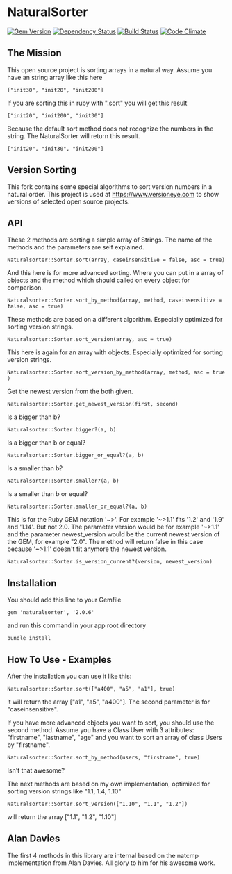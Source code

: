 # NaturalSorter

[![Gem Version](https://badge.fury.io/rb/naturalsorter.png)](http://badge.fury.io/rb/naturalsorter)
[![Dependency Status](http://www.versioneye.com/package/naturalsorter/badge.png)](http://www.versioneye.com/package/naturalsorter)
[![Build Status](https://travis-ci.org/versioneye/naturalsorter.png)](https://travis-ci.org/versioneye/naturalsorter)
[![Code Climate](https://codeclimate.com/github/versioneye/naturalsorter.png)](https://codeclimate.com/github/versioneye/naturalsorter)


## The Mission

This open source project is sorting arrays in a natural way. Assume you have an string array like this here

`["init30", "init20", "init200"]`

If you are sorting this in ruby with ".sort" you will get this result

`["init20", "init200", "init30"]`

Because the default sort method does not recognize the numbers in the string. The NaturalSorter will return this result.

`["init20", "init30", "init200"]`

## Version Sorting
This fork contains some special algorithms to sort version numbers in a natural order. This project is used at <https://www.versioneye.com> to show versions of selected open source projects.


## API

These 2 methods are sorting a simple array of Strings. The name of the methods and the parameters are self explained.

`Naturalsorter::Sorter.sort(array, caseinsensitive = false, asc = true)`

And this here is for more advanced sorting. Where you can put in a array of objects and the method which should called on every object for comparison.

`Naturalsorter::Sorter.sort_by_method(array, method, caseinsensitive = false, asc = true)`

These methods are based on a different algorithm. Especially optimized for sorting version strings.

`Naturalsorter::Sorter.sort_version(array, asc = true)`

This here is again for an array with objects. Especially optimized for sorting version strings.

`Naturalsorter::Sorter.sort_version_by_method(array, method, asc = true )`

Get the newest version from the both given.

`Naturalsorter::Sorter.get_newest_version(first, second)`

Is a bigger than b?

`Naturalsorter::Sorter.bigger?(a, b)`

Is a bigger than b or equal?

`Naturalsorter::Sorter.bigger_or_equal?(a, b)`

Is a smaller than b?

`Naturalsorter::Sorter.smaller?(a, b)`

Is a smaller than b or equal?

`Naturalsorter::Sorter.smaller_or_equal?(a, b)`

This is for the Ruby GEM notation '~>'. For example '~>1.1' fits '1.2' and '1.9' and '1.14'. But not 2.0.
The parameter version would be for example '~>1.1' and the parameter newest_version would be the
current newest version of the GEM, for example "2.0". The method will return false in this case
because '~>1.1' doesn't fit anymore the newest version.

`Naturalsorter::Sorter.is_version_current?(version, newest_version)`


## Installation

You should add this line to your Gemfile

`gem 'naturalsorter', '2.0.6'`

and run this command in your app root directory

`bundle install`

## How To Use - Examples

After the installation you can use it like this:

`Naturalsorter::Sorter.sort(["a400", "a5", "a1"], true)`

it will return the array ["a1", "a5", "a400"]. The second parameter is for "caseinsensitive".

If you have more advanced objects you want to sort, you should use the second method. Assume you have a Class User with 3 attributes: "firstname", "lastname", "age" and you want to sort an array of class Users by "firstname".

`Naturalsorter::Sorter.sort_by_method(users, "firstname", true)`

Isn't that awesome?

The next methods are based on my own implementation, optimized for sorting version strings like "1.1, 1.4, 1.10"

`Naturalsorter::Sorter.sort_version(["1.10", "1.1", "1.2"])`

will return the array ["1.1", "1.2", "1.10"]


## Alan Davies

The first 4 methods in this library are internal based on the natcmp implementation from Alan Davies. All glory to him for his awesome work.
